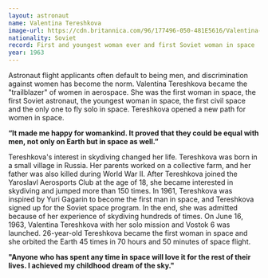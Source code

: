 ```yaml
---
layout: astronaut
name: Valentina Tereshkova
image-url: https://cdn.britannica.com/96/177496-050-481E5616/Valentina-Tereshkova.jpg
nationality: Soviet
record: First and youngest woman ever and first Soviet woman in space
year: 1963
---
```


Astronaut flight applicants often default to being men, and discrimination against women has become the norm. Valentina Tereshkova became the "trailblazer" of women in aerospace. She was the first woman in space, the first Soviet astronaut, the youngest woman in space, the first civil space and the only one to fly solo in space. Tereshkova opened a new path for women in space.

**“It made me happy for womankind. It proved that they could be equal with men, not only on Earth but in space as well.”**

Tereshkova's interest in skydiving changed her life. Tereshkova was born in a small village in Russia. Her parents worked on a collective farm, and her father was also killed during World War II. After Tereshkova joined the Yaroslavl Aerosports Club at the age of 18, she became interested in skydiving and jumped more than 150 times. In 1961, Tereshkova was inspired by Yuri Gagarin to become the first man in space, and Tereshkova signed up for the Soviet space program. In the end, she was admitted because of her experience of skydiving hundreds of times. On June 16, 1963, Valentina Tereshkova with her solo mission and Vostok 6 was launched. 26-year-old Tereshkova became the first woman in space and she orbited the Earth 45 times in 70 hours and 50 minutes of space flight.

**"Anyone who has spent any time in space will love it for the rest of their lives. I achieved my childhood dream of the sky."**